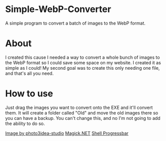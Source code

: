 # Simple-WebP-Converter
A simple program to convert a batch of images to the WebP format.

# About
I created this cause I needed a way to convert a whole bunch of images to the WebP format so I could save some space on my website. I created it as simple as I could!
My second goal was to create this only needing one file, and that's all you need.

# How to use
Just drag the images you want to convert onto the EXE and it'll convert them. It will create a folder called "Old" and move the old images there so you can have a backup. You can't change this, and no I'm not going to add the ability to do so. 

[Image by photo3idea-studio](https://www.flaticon.com/authors/photo3idea-studio)
[Magick.NET](https://github.com/dlemstra/Magick.NET)
[Shell Progressbar](https://github.com/Mpdreamz/shellprogressbar)
